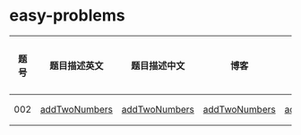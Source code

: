 # easy-problems

| 题号 |                         题目描述英文                         | 题目描述中文                                                 |                             博客                             |                              解                              | 难度 | 题目标签 |
| :--: | :----------------------------------------------------------: | ------------------------------------------------------------ | :----------------------------------------------------------: | :----------------------------------------------------------: | :--: | :------: |
| 002  | [addTwoNumbers](<https://leetcode.com/problems/add-two-numbers/>) | [addTwoNumbers](https://leetcode-cn.com/problems/add-two-numbers/) | [addTwoNumbers](https://blog.csdn.net/qq_29407397/article/details/88625193) | [addTwoNumbers](https://github.com/bamutian/Algorithm/tree/master/leetcodeC%2B%2B/addTwoNumbers) | easy |   链表   |

